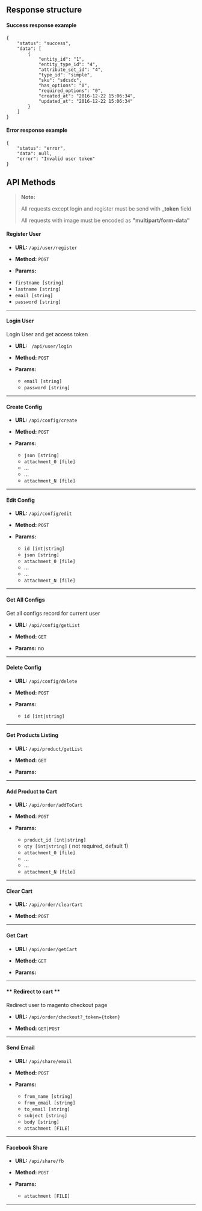 ## Response structure 
#### Success response example 
```
{
    "status": "success",
    "data": [
        {
            "entity_id": "1",
            "entity_type_id": "4",
            "attribute_set_id": "4",
            "type_id": "simple",
            "sku": "sdcsdc",
            "has_options": "0",
            "required_options": "0",
            "created_at": "2016-12-22 15:06:34",
            "updated_at": "2016-12-22 15:06:34"
        }
    ]
}	
```

#### Error response example 
```
{
    "status": "error",
    "data": null,
    "error": "Invalid user token"
}	
```

## API Methods
> **Note:**
> 
>  All requests except login and register must be send with **_token** field
>  
>  All requests with image must be  encoded as **"multipart/form-data"**

#### **Register User**

* **URL:**   `/api/user/register`

* **Method:** `POST`
  
*  **Params:**
 
  - `firstname [string]` 
  - `lastname [string]`
  - `email [string]`
  - `password [string]`

***
#### **Login User**

  Login User and get access token

* **URL:** ` /api/user/login`

* **Method:**  `POST`
  
*  **Params:**
 
	- `email [string]`
	- `password [string]`

***

#### **Create Config**

* **URL:**  `/api/config/create`

* **Method:**  `POST`
  
*  **Params:**

	-   `json [string]`
	-   `attachment_0 [file]`
	-   ...
	-   ...
	-   `attachment_N [file]`	

***
#### **Edit Config**

* **URL:**  `/api/config/edit`

* **Method:**  `POST`
  
*  **Params:**

	-   `id [int|string]`
	-   `json [string]`
	-   `attachment_0 [file]`
	-   ...
	-   ...
	-   `attachment_N [file]`	

***
#### **Get All Configs**

Get all configs record for current user

* **URL:**  `/api/config/getList`

* **Method:**  `GET`
  
*  **Params:** no

***
#### **Delete Config**

* **URL:**  `/api/config/delete`

* **Method:**  `POST`
  
*  **Params:** 
	- `id [int|string]`

***

#### **Get Products Listing**

* **URL:**  `/api/product/getList`

* **Method:**  `GET`
  
*  **Params:** 

***

#### **Add Product to Cart**

* **URL:**  `/api/order/addToCart`

* **Method:**  `POST`
  
*  **Params:** 
	-  `product_id [int|string]`
	-  `qty [int|string]` ( not required, default 1)
	-   `attachment_0 [file]`
	-   ...
	-   ...
	-   `attachment_N [file]`
	
***

#### **Clear Cart**

* **URL:**  `/api/order/clearCart`

* **Method:**  `POST`
  	
***

#### **Get  Cart**

* **URL:**  `/api/order/getCart`

* **Method:**  `GET`
  
*  **Params:** 

***

#### ** Redirect to cart **

Redirect user to magento checkout page

* **URL:**  `/api/order/checkout?_token={token}`

* **Method:**  `GET|POST`

***

#### **Send Email**

* **URL:**  `/api/share/email`

* **Method:**  `POST`
  
*  **Params:** 
	-  `from_name [string]`
	-  `from_email [string]`	
	-  `to_email [string]`
	-  `subject [string]`
	-  `body [string]`	
	-  `attachment [FILE]`
	
***

#### **Facebook Share**

* **URL:**  `/api/share/fb`

* **Method:**  `POST`
  
*  **Params:** 	
	-  `attachment [FILE]`
	
***
